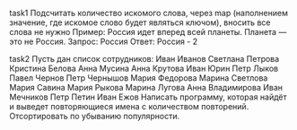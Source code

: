 task1
Подсчитать количество искомого слова, через map (наполнением значение, где искомое слово будет являться ключом), 
вносить все слова не нужно
Пример:
Россия идет вперед всей планеты. Планета — это не Россия.
Запрос: Россия
Ответ: Россия - 2

task2
Пусть дан список сотрудников:
Иван Иванов
Светлана Петрова
Кристина Белова
Анна Мусина
Анна Крутова
Иван Юрин
Петр Лыков
Павел Чернов
Петр Чернышов
Мария Федорова
Марина Светлова
Мария Савина
Мария Рыкова
Марина Лугова
Анна Владимирова
Иван Мечников
Петр Петин
Иван Ежов
Написать программу, которая найдёт и выведет повторяющиеся имена с количеством повторений. 
Отсортировать по убыванию популярности.
